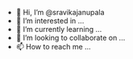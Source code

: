 - 👋 Hi, I’m @sravikajanupala
- 👀 I’m interested in ...
- 🌱 I’m currently learning ...
- 💞️ I’m looking to collaborate on ...
- 📫 How to reach me ...

<!---
sravikajanupala/sravikajanupala is a ✨ special ✨ repository because its `README.md` (this file) appears on your GitHub profile.
You can click the Preview link to take a look at your changes.
--->
